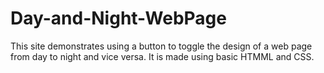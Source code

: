 # Day-and-Night-WebPage
This site demonstrates using a button to toggle the design of a web page from day to night and vice versa. It is made using basic HTMML and CSS.
